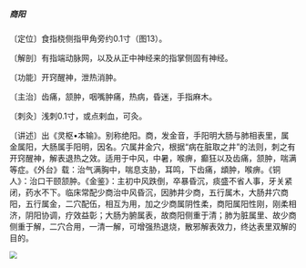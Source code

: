 ##### 商阳

〔定位〕食指桡侧指甲角旁约0.1寸（图13）。

〔解剖〕有指端动脉网，以及从正中神经来的指掌侧固有神经。

〔功能〕开窍醒神，泄热消肿。

〔主治〕齿痛，颔肿，咽嘴肿痛，热病，昏迷，手指麻木。

〔刺灸〕浅刺0.1寸，或点剌血，可灸。

〔讲述〕出《灵枢•本输》。别称绝阳。商，发金音，手阳明大肠与肺相表里，属金属阳，大肠属手阳明，因名。穴属井金穴，根据“病在脏取之井”的法则，刺之有开窍醒神，解表退热之效。适用于中风，中暑，喉痹，癫狂以及齿痛，颔肿，喘满等症。《外台》载：治气满胸中，喘息支胁，耳鸣，下齿痛，䪼肿，喉痹。《铜人》：治口干颐颔肿。《金鉴》：主初中风跌倒，卒暴昏沉，痰盛不省人事，牙关紧闭，药水不下。临床常配少商治中风昏沉，因肺井少商，五行属木，大肠井穴商阳，五行属金，二穴配伍，相互为用，加之少商属阴性柔，商阳属阳性刚，刚柔相济，阴阳协调，疗效益彰；大肠为腑属表，故商阳侧重于清；肺为脏属里、故少商侧重于解，二穴合用，一清一解，可增强热退烧，散邪解表效力，终达表里双解的目的。

<img src="img/图13.jpg" style="zoom:80%;" />
